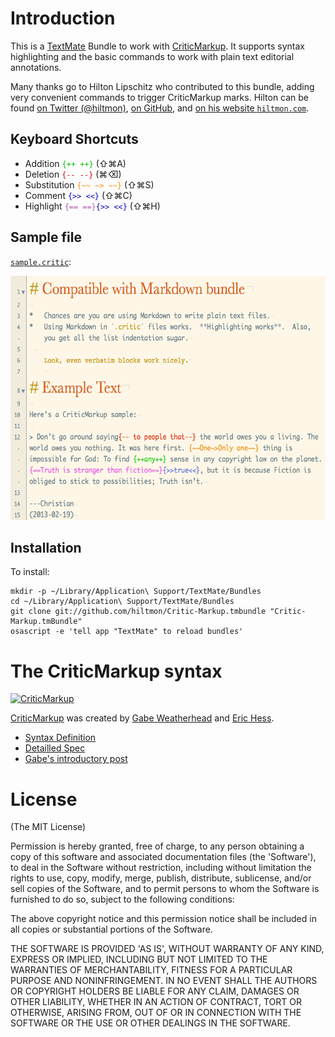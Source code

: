 # Introduction

This is a [TextMate][tm] Bundle to work with [CriticMarkup][cm].  It supports syntax highlighting and the basic commands to work with plain text editorial annotations.

Many thanks go to Hilton Lipschitz who contributed to this bundle, adding very convenient commands to trigger CriticMarkup marks.  Hilton can be found [on Twitter (@hiltmon)](http://www.twitter.com/hiltmon), [on GitHub](https://github.com/hiltmon), and  [on his website  `hiltmon.com`](http://www.hiltmon.com).  

  [tm]: https://github.com/textmate/textmate "textmate on GitHub"
  
## Keyboard Shortcuts

<ul>
  <li>
      Addition <span style="color:#00bb00;"><code>{++ ++}</code></span> (⇧⌘A)
  </li>
  <li>
      Deletion <span style="color: #dd0000;"><code>{-- --}</code></span> (⌘⌫)
  </li>
  <li>
      Substitution <span style="color: #ff8600;"><code>{~~ ~&gt; ~~}</code></span> (⇧⌘S)
  </li>
  <li>
      Comment <span style="color: #0000bb;"><code>{&gt;&gt; &lt;&lt;}</code></span> (⇧⌘C)
  </li>
  <li>
      Highlight <code><span style="color: #aa53a9;">{== ==}</span><span style="color: #0000bb;">{&gt;&gt; &lt;&lt;}</span></code> (⇧⌘H)
  </li>
</ul>

## Sample file

[`sample.critic`](http://github.com/DivineDominion/criticmarkup.tmbundle/blob/master/sample.critic):

<img src="http://github.com/DivineDominion/criticmarkup.tmbundle/raw/master/sample.png" width="606" height="391" />

## Installation

To install:

    mkdir -p ~/Library/Application\ Support/TextMate/Bundles
    cd ~/Library/Application\ Support/TextMate/Bundles
    git clone git://github.com/hiltmon/Critic-Markup.tmbundle "Critic-Markup.tmBundle"
    osascript -e 'tell app "TextMate" to reload bundles'


# The CriticMarkup syntax

[![CriticMarkup][cmimg]][cm]

  [cmimg]: http://high90.com/img/CriticMarkup-400px.png
  
[CriticMarkup][cm] was created by [Gabe Weatherhead][md] and [Eric Hess][mfb].

  [cm]: http://criticmarkup.com
  [md]: http://www.macdrifter.com
  [mfb]: http://www.themindfulbit.com

*   [Syntax Definition](http://criticmarkup.com/users-guide.php)
*   [Detailled Spec](http://criticmarkup.com/spec.php)
*   [Gabe's introductory post](http://macdrifter.com/2013/02/everyones-a-critic-the-critic-markup-language-proposal.html)

# License

(The MIT License)

Permission is hereby granted, free of charge, to any person obtaining a copy of this software and associated documentation files (the 'Software'), to deal in the Software without restriction, including without limitation the rights to use, copy, modify, merge, publish, distribute, sublicense, and/or sell copies of the Software, and to permit persons to whom the Software is furnished to do so, subject to the following conditions:

The above copyright notice and this permission notice shall be included in all copies or substantial portions of the Software.

THE SOFTWARE IS PROVIDED 'AS IS', WITHOUT WARRANTY OF ANY KIND, EXPRESS OR IMPLIED, INCLUDING BUT NOT LIMITED TO THE WARRANTIES OF MERCHANTABILITY, FITNESS FOR A PARTICULAR PURPOSE AND NONINFRINGEMENT. IN NO EVENT SHALL THE AUTHORS OR COPYRIGHT HOLDERS BE LIABLE FOR ANY CLAIM, DAMAGES OR OTHER LIABILITY, WHETHER IN AN ACTION OF CONTRACT, TORT OR OTHERWISE, ARISING FROM, OUT OF OR IN CONNECTION WITH THE SOFTWARE OR THE USE OR OTHER DEALINGS IN THE SOFTWARE.
